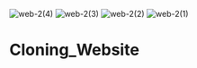 ![web-2(4)](https://github.com/the-reckless-one/Cloning_Website/assets/148998316/2bc2524a-e1cf-44b8-9542-cbe9e4725c2d)
![web-2(3)](https://github.com/the-reckless-one/Cloning_Website/assets/148998316/3a77c56a-c4bb-4a86-a75e-a7568caabfe5)
![web-2(2)](https://github.com/the-reckless-one/Cloning_Website/assets/148998316/e3335c51-c7e7-49e9-be2b-c2467c5f2d3f)
![web-2(1)](https://github.com/the-reckless-one/Cloning_Website/assets/148998316/6f3cfe78-a6e8-4b7c-aed4-3c03d3f1d1a7)
# Cloning_Website
